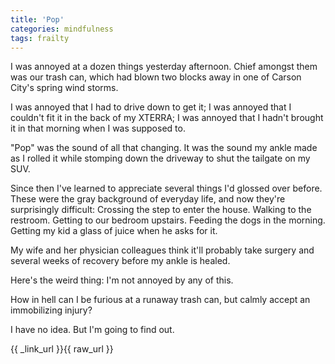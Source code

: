 ```yaml
---
title: 'Pop'
categories: mindfulness 
tags: frailty
---
```


I was annoyed at a dozen things yesterday afternoon. Chief amongst them was our trash can, which had blown two blocks away in one of Carson City's spring wind storms. 

I was annoyed that I had to drive down to get it; I was annoyed that I couldn't fit it in the back of my XTERRA; I was annoyed that I hadn't brought it in that morning when I was supposed to.

"Pop" was the sound of all that changing. It was the sound my ankle made as I rolled it while stomping down the driveway to shut the tailgate on my SUV. 

Since then I've learned to appreciate several things I'd glossed over before. These were the gray background of everyday life, and now they're surprisingly difficult: Crossing the step to enter the house. Walking to the restroom. Getting to our bedroom upstairs. Feeding the dogs in the morning. Getting my kid a glass of juice when he asks for it.

My wife and her physician colleagues think it'll probably take surgery and several weeks of recovery before my ankle is healed.

Here's the weird thing: I'm not annoyed by any of this.

How in hell can I be furious at a runaway trash can, but calmly accept an immobilizing injury?

I have no idea. But I'm going to find out.

{{ _link_url }}{{ raw_url }}